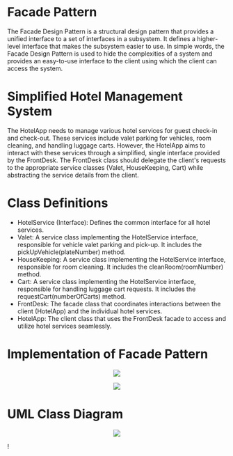 # Facade Pattern
The Facade Design Pattern is a structural design pattern that provides a unified interface to a set of interfaces in a subsystem. It defines a higher-level interface that makes the subsystem easier to use. In simple words, the Facade Design Pattern is used to hide the complexities of a system and provides an easy-to-use interface to the client using which the client can access the system.


# Simplified Hotel Management System

The HotelApp needs to manage various hotel services for guest check-in and check-out. These services include valet parking for vehicles, room cleaning, and handling luggage carts. However, the HotelApp aims to interact with these services through a simplified, single interface provided by the FrontDesk. The FrontDesk class should delegate the client's requests to the appropriate service classes (Valet, HouseKeeping, Cart) while abstracting the service details from the client.

# Class Definitions
- HotelService (Interface): Defines the common interface for all hotel services. <br>
- Valet: A service class implementing the HotelService interface, responsible for vehicle valet parking and pick-up. It includes the pickUpVehicle(plateNumber) method. <br>
- HouseKeeping: A service class implementing the HotelService interface, responsible for room cleaning. It includes the cleanRoom(roomNumber) method. <br>
- Cart: A service class implementing the HotelService interface, responsible for handling luggage cart requests. It includes the requestCart(numberOfCarts) method. <br>
- FrontDesk: The facade class that coordinates interactions between the client (HotelApp) and the individual hotel services. <br>
- HotelApp: The client class that uses the FrontDesk facade to access and utilize hotel services seamlessly. <br>

# Implementation of Facade Pattern

<p align="center">
  <img src="https://github.com/SG-Hangaan/FacadePattern/assets/127215110/f60d6897-ac62-4d1a-99d5-29391035d2c1"/>
</p>

<p align="center">
  <img src="https://github.com/SG-Hangaan/FacadePattern/assets/127215110/3aa44898-cc81-45fd-a260-799da2b90b9e"/>
</p>

# UML Class Diagram

<p align="center">
  <img src="https://github.com/SG-Hangaan/FacadePattern/assets/127215110/d2c3fc12-79e4-4c14-bfcd-f07c106783d4"/>
</p>

!



